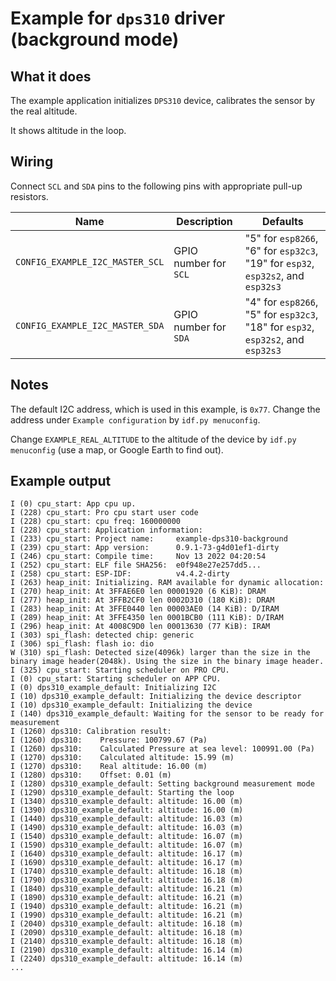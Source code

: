 # Example for `dps310` driver (background mode)

## What it does

The example application initializes `DPS310` device, calibrates the sensor by
the real altitude.

It shows altitude in the loop.

## Wiring

Connect `SCL` and `SDA` pins to the following pins with appropriate pull-up
resistors.

| Name | Description | Defaults |
|------|-------------|----------|
| `CONFIG_EXAMPLE_I2C_MASTER_SCL` | GPIO number for `SCL` | "5" for `esp8266`, "6" for `esp32c3`, "19" for `esp32`, `esp32s2`, and `esp32s3` |
| `CONFIG_EXAMPLE_I2C_MASTER_SDA` | GPIO number for `SDA` | "4" for `esp8266`, "5" for `esp32c3`, "18" for `esp32`, `esp32s2`, and `esp32s3` |

## Notes

The default I2C address, which is used in this example, is `0x77`. Change the
address under `Example configuration` by `idf.py menuconfig`.

Change `EXAMPLE_REAL_ALTITUDE` to the altitude of the device by `idf.py
menuconfig` (use a map, or Google Earth to find out).

## Example output

```console
I (0) cpu_start: App cpu up.
I (228) cpu_start: Pro cpu start user code
I (228) cpu_start: cpu freq: 160000000
I (228) cpu_start: Application information:
I (233) cpu_start: Project name:     example-dps310-background
I (239) cpu_start: App version:      0.9.1-73-g4d01ef1-dirty
I (246) cpu_start: Compile time:     Nov 13 2022 04:20:54
I (252) cpu_start: ELF file SHA256:  e0f948e27e257dd5...
I (258) cpu_start: ESP-IDF:          v4.4.2-dirty
I (263) heap_init: Initializing. RAM available for dynamic allocation:
I (270) heap_init: At 3FFAE6E0 len 00001920 (6 KiB): DRAM
I (277) heap_init: At 3FFB2CF0 len 0002D310 (180 KiB): DRAM
I (283) heap_init: At 3FFE0440 len 00003AE0 (14 KiB): D/IRAM
I (289) heap_init: At 3FFE4350 len 0001BCB0 (111 KiB): D/IRAM
I (296) heap_init: At 4008C9D0 len 00013630 (77 KiB): IRAM
I (303) spi_flash: detected chip: generic
I (306) spi_flash: flash io: dio
W (310) spi_flash: Detected size(4096k) larger than the size in the binary image header(2048k). Using the size in the binary image header.
I (325) cpu_start: Starting scheduler on PRO CPU.
I (0) cpu_start: Starting scheduler on APP CPU.
I (0) dps310_example_default: Initializing I2C
I (10) dps310_example_default: Initializing the device descriptor
I (10) dps310_example_default: Initializing the device
I (140) dps310_example_default: Waiting for the sensor to be ready for measurement
I (1260) dps310: Calibration result:
I (1260) dps310: 	Pressure: 100799.67 (Pa)
I (1260) dps310: 	Calculated Pressure at sea level: 100991.00 (Pa)
I (1270) dps310: 	Calculated altitude: 15.99 (m)
I (1270) dps310: 	Real altitude: 16.00 (m)
I (1280) dps310: 	Offset: 0.01 (m)
I (1280) dps310_example_default: Setting background measurement mode
I (1290) dps310_example_default: Starting the loop
I (1340) dps310_example_default: altitude: 16.00 (m)
I (1390) dps310_example_default: altitude: 16.00 (m)
I (1440) dps310_example_default: altitude: 16.03 (m)
I (1490) dps310_example_default: altitude: 16.03 (m)
I (1540) dps310_example_default: altitude: 16.07 (m)
I (1590) dps310_example_default: altitude: 16.07 (m)
I (1640) dps310_example_default: altitude: 16.17 (m)
I (1690) dps310_example_default: altitude: 16.17 (m)
I (1740) dps310_example_default: altitude: 16.18 (m)
I (1790) dps310_example_default: altitude: 16.18 (m)
I (1840) dps310_example_default: altitude: 16.21 (m)
I (1890) dps310_example_default: altitude: 16.21 (m)
I (1940) dps310_example_default: altitude: 16.21 (m)
I (1990) dps310_example_default: altitude: 16.21 (m)
I (2040) dps310_example_default: altitude: 16.18 (m)
I (2090) dps310_example_default: altitude: 16.18 (m)
I (2140) dps310_example_default: altitude: 16.18 (m)
I (2190) dps310_example_default: altitude: 16.14 (m)
I (2240) dps310_example_default: altitude: 16.14 (m)
...
```

